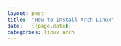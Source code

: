 ```yaml
---
layout: post
title:  "How to install Arch Linux"
date:   {{page.date}}
categories: linux arch
---
```


